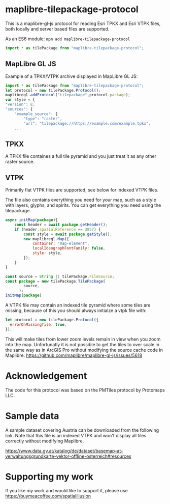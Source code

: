 # maplibre-tilepackage-protocol

This is a maplibre-gl-js protocol for reading Esri TPKX and Esri VTPK files, both locally and server based files are supported. 

As an ES6 module: `npm add maplibre-tilepackage-protocol`

```js
import * as tilePackage from "maplibre-tilepackage-protocol";
```

## MapLibre GL JS

Example of a TPKX/VTPK archive displayed in MapLibre GL JS:

```js
import * as tilePackage from "maplibre-tilepackage-protocol";
let protocol = new tilePackage.Protocol();
maplibregl.addProtocol("tilepackage",protocol.package);
var style = {
"version": 8,
"sources": {
    "example_source": {
        "type": "raster",
        "url": "tilepackage://https://example.com/example.tpkx",
    ...
```

## TPKX

A TPKX file containes a full tile pyramid and you just treat it as any other raster source.

## VTPK

Primarily flat VTPK files are supported, see below for indexed VTPK files.

The file also contains everything you need for your map, such as a style with layers, glyphs, and spirits. You can get everything you need using the tilepackage.

```js
async initMap(package){
    const header = await package.getHeader();
    if (header.spatialReference == 3857) {
        const style = await package.getStyle();
        new maplibregl.Map({
            container: "map-element",
            localIdeographFontFamily: false,
            style: style,
        });
    }
}

const source = String || tilePackage.FileSource;
const package = new tilePackage.TilePackage(
        source,
      );
initMap(package)
```

A VTPK file may contain an indexed tile pyramid where some tiles are missing, because of this you should always initialze a vtpk file with:

```js
let protocol = new tilePackage.Protocol({
  errorOnMissingTile: true,
});
```

This will make tiles from lower zoom levels remain in view when you zoom into the map. Unfortunatly it is not possible to get the tiles to over scale in the same way as in ArcGIS Pro without modifying the source cache code in Maplibre. https://github.com/maplibre/maplibre-gl-js/issues/5618

# Acknowledgement

The code for this protocol was based on the PMTiles protocol by Protomaps LLC.

# Sample data

A sample dataset covering Austria can be downloaded from the following link. Note that this file is an indexed VTPK and won't display all tiles correctly without modifying Maplibre.

https://www.data.gv.at/katalog/de/dataset/basemap-at-verwaltungsgrundkarte-vektor-offline-osterreich#resources

# Supporting my work

If you like my work and would like to support it, please use https://buymeacoffee.com/spatialillusion

